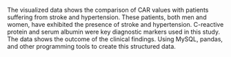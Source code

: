 The visualized data shows the comparison of CAR values with patients suffering from stroke and hypertension. These patients, both men and women, have exhibited the presence of stroke and hypertension. C-reactive protein and serum albumin were key diagnostic markers used in this study. The data shows the outcome of the clinical findings. Using MySQL, pandas, and other programming tools to create this structured data.
